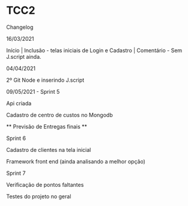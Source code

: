 # TCC2

Changelog

16/03/2021

Início |
Inclusão - telas iniciais de Login e Cadastro |
Comentário - Sem J.script ainda.

04/04/2021

2º Git
Node e inserindo J.script


09/05/2021 - Sprint 5

Api criada

Cadastro de centro de custos no Mongodb

** Previsão de Entregas finais **

Sprint 6 

Cadastro de clientes na tela inicial

Framework front end (ainda analisando a melhor opção)

Sprint 7

Verificação de pontos faltantes

Testes do projeto no geral



